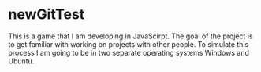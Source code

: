 # newGitTest

This is a game that I am developing in JavaScirpt. The goal of the project is to get familiar with working on projects with other people. To simulate this process I am going to be in two separate operating systems Windows and Ubuntu. 
